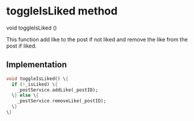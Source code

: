 


# toggleIsLiked method








void toggleIsLiked
()





<p>This function add like to the post if not liked and
remove the like from the post if liked.</p>



## Implementation

```dart
void toggleIsLiked() \{
  if (!_isLiked) \{
    _postService.addLike(_postID);
  \} else \{
    _postService.removeLike(_postID);
  \}
\}
```







